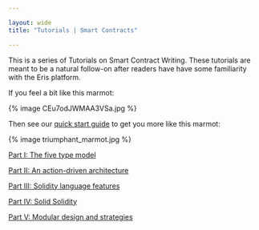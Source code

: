 ```yaml
---

layout: wide
title: "Tutorials | Smart Contracts"

---
```


This is a series of Tutorials on Smart Contract Writing. These tutorials are meant to be a natural follow-on after readers have have some familiarity with the Eris platform.

If you feel a bit like this marmot:

{% image CEu7odJWMAA3VSa.jpg %}

Then see our [quick start guide](../getting-started/) to get you more like this marmot:

{% image triumphant_marmot.jpg %}

[Part I: The five type model](solidity-1)

[Part II: An action-driven architecture](solidity-2)

[Part III: Solidity language features](solidity-3)

[Part IV: Solid Solidity](solidity-4)

[Part V: Modular design and strategies](solidity-5)